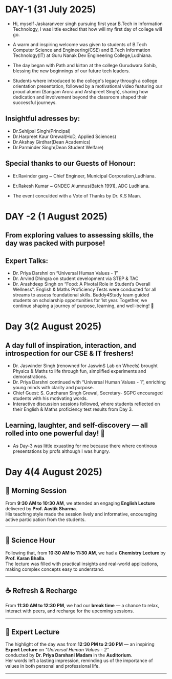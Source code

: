 # DAY-1 (31 July 2025)

- Hi, myself Jaskaranveer singh pursuing first year B.Tech in Information Technology, I was little excited that how will my first day of college will go.
- A warm and inspiring welcome was given to students of B.Tech Computer Science and Engineering(CSE) and B.Tech Information Technology(IT) at Guru Nanak Dev Engineering College,Ludhiana.

- The day began with Path and kirtan at the college Gurudwara Sahib, blessing the new beginnings of our future tech leaders.
- Students where introduced to the college's legacy through a college orientation presentation, followed by a motivational video featuring our proud alumni (Sangam Arora and Arshpreet Singh), sharing how dedication and involvement beyond the classroom shaped their successful journeys.

## Insightful adresses by:
- Dr.Sehijpal Singh(Principal)
- Dr.Harpreet Kaur Grewal(HoD, Applied Sciences)
- Dr.Akshay Girdhar(Dean Academics)
- Dr.Parminder Singh(Dean Student Welfare)

## Special thanks to our Guests of Honour:
- Er.Ravinder garg ~ Chief Engineer, Municipal Corporation,Ludhiana.
- Er.Rakesh Kumar ~ GNDEC Alumnus(Batch 1991), ADC Ludhiana.

- The event conculded with a Vote of Thanks by Dr. K.S Maan.

# DAY -2 (1 August 2025)

## From exploring values to assessing skills, the day was packed with purpose!

## Expert Talks:
- Dr. Priya Darshni on “Universal Human Values - 1”
- Dr. Arvind Dhingra on student development via STEP & TAC
- Dr. Arashdeep Singh on “Food: A Pivotal Role in Student’s Overall Wellness".
English & Maths Proficiency Tests were conducted for all streams to assess foundational skills.
Buddy4Study team guided students on scholarship opportunities for 1st year.
Together, we continue shaping a journey of purpose, learning, and well-being! 💫

# Day 3(2 August 2025)

## A day full of inspiration, interaction, and introspection for our CSE & IT freshers!

-  Dr. Jaswinder Singh (renowned for JaswinS Lab on Wheels) brought Physics & Maths to life through fun, simplified experiments and demonstrations.
-  Dr. Priya Darshni continued with “Universal Human Values - 1”, enriching young minds with clarity and purpose.
-  Chief Guest: S. Gurcharan Singh Grewal, Secretary- SGPC encouraged students with his motivating words.
- Interactive discussion sessions followed, where students reflected on their English & Maths proficiency test results from Day 3.

## Learning, laughter, and self-discovery — all rolled into one powerful day! 💫
- As Day-3 was little exuasting for me because there where continous presentations by profs although I was hungry.

# Day 4(4 August 2025)

## 🌟 Morning Session
From **9:30 AM to 10:30 AM**, we attended an engaging **English Lecture** delivered by **Prof. Aastik Sharma**.  
His teaching style made the session lively and informative, encouraging active participation from the students.

---

## 🔬 Science Hour
Following that, from **10:30 AM to 11:30 AM**, we had a **Chemistry Lecture** by **Prof. Karan Bhalla**.  
The lecture was filled with practical insights and real-world applications, making complex concepts easy to understand.

---

## ☕ Refresh & Recharge
From **11:30 AM to 12:30 PM**, we had our **break time** — a chance to relax, interact with peers, and recharge for the upcoming sessions.

---

## 🎤 Expert Lecture
The highlight of the day was from **12:30 PM to 2:30 PM** — an inspiring **Expert Lecture** on *"Universal Human Values - 2"*  
conducted by **Dr. Priya Darshani Madam** in the **Auditorium**.  
Her words left a lasting impression, reminding us of the importance of values in both personal and professional life.

---
